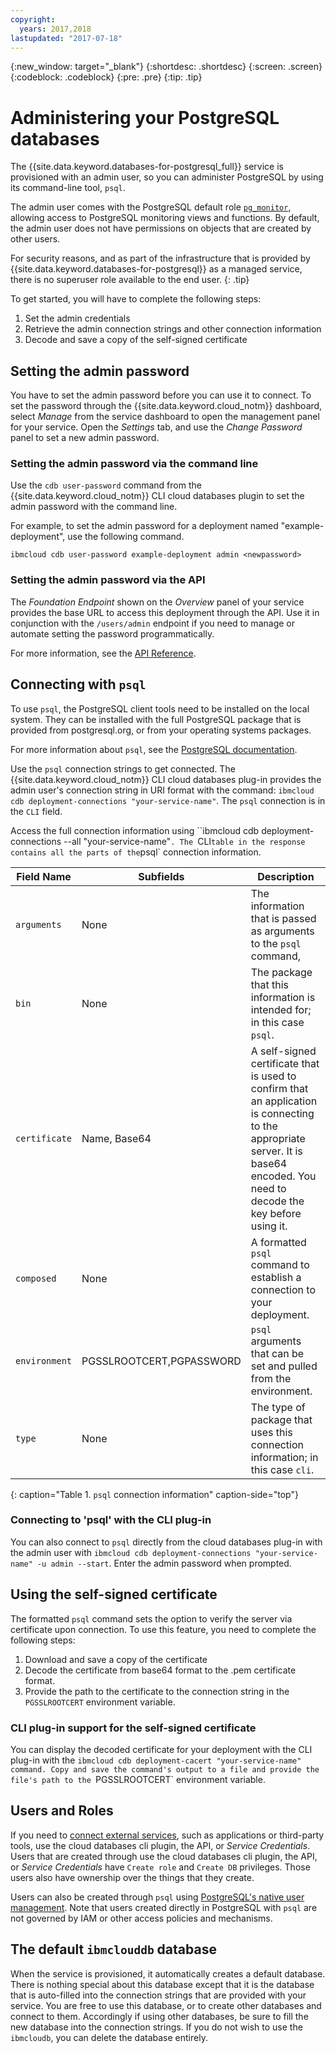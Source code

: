```yaml
---
copyright:
  years: 2017,2018
lastupdated: "2017-07-18"
---
```


{:new_window: target="_blank"}
{:shortdesc: .shortdesc}
{:screen: .screen}
{:codeblock: .codeblock}
{:pre: .pre}
{:tip: .tip}

# Administering your PostgreSQL databases

The {{site.data.keyword.databases-for-postgresql_full}} service is provisioned with an admin user, so you can administer PostgreSQL by using its command-line tool, `psql`.

The admin user comes with the PostgreSQL default role [`pg_monitor`](https://www.postgresql.org/docs/10/static/default-roles.html), allowing access to PostgreSQL monitoring views and functions. By default, the admin user does not have permissions on objects that are created by other users.

For security reasons, and as part of the infrastructure that is provided by {{site.data.keyword.databases-for-postgresql}} as a managed service, there is no superuser role available to the end user.
{: .tip}

To get started, you will have to complete the following steps:

1. Set the admin credentials
2. Retrieve the admin connection strings and other connection information
3. Decode and save a copy of the self-signed certificate

## Setting the admin password

You have to set the admin password before you can use it to connect. To set the password through the {{site.data.keyword.cloud_notm}} dashboard, select _Manage_ from the service dashboard to open the management panel for your service. Open the _Settings_ tab, and use the _Change Password_ panel to set a new admin password.

### Setting the admin password via the command line

Use the `cdb user-password` command from the {{site.data.keyword.cloud_notm}} CLI cloud databases plugin to set the admin password with the command line.

For example, to set the admin password for a deployment named "example-deployment", use the following command.
```
ibmcloud cdb user-password example-deployment admin <newpassword>
```

### Setting the admin password via the API

The _Foundation Endpoint_ shown on the _Overview_ panel of your service provides the base URL to access this deployment through the API. Use it in conjunction with the `/users/admin` endpoint if you need to manage or automate setting the password programmatically.

For more information, see the [API Reference](https://pages.github.ibm.com/compose/apidocs/apiv4doc-static.html#operation/changeUserPassword).

## Connecting with `psql`

To use `psql`, the PostgreSQL client tools need to be installed on the local system. They can be installed with the full PostgreSQL package that is provided from postgresql.org, or from your operating systems packages.

For more information about `psql`, see the [PostgreSQL documentation](https://www.postgresql.org/docs/current/static/app-psql.html).

Use the `psql` connection strings to get connected. The {{site.data.keyword.cloud_notm}} CLI cloud databases plug-in provides the admin user's connection string in URI format with the command: `ibmcloud cdb deployment-connections "your-service-name"`. The `psql` connection is in the `CLI` field.

Access the full connection information using ``ibmcloud cdb deployment-connections --all "your-service-name"`. The `CLI` table in the response contains all the parts of the `psql` connection information.

Field Name|Subfields|Description
----------|-----------|-----------
`arguments`|None|The information that is passed as arguments to the `psql` command,
`bin`|None|The package that this information is intended for; in this case `psql`.
`certificate`|Name, Base64|A self-signed certificate that is used to confirm that an application is connecting to the appropriate server. It is base64 encoded. You need to decode the key before using it.
`composed`|None|A formatted `psql` command to establish a connection to your deployment.
`environment`|PGSSLROOTCERT,PGPASSWORD|`psql` arguments that can be set and pulled from the environment.
`type`|None|The type of package that uses this connection information; in this case `cli`. 
{: caption="Table 1. `psql` connection information" caption-side="top"}

### Connecting to 'psql' with the CLI plug-in

You can also connect to `psql` directly from the cloud databases plug-in with the admin user with `ibmcloud cdb deployment-connections "your-service-name" -u admin --start`. Enter the admin password when prompted.

## Using the self-signed certificate

The formatted `psql` command sets the option to verify the server via certificate upon connection. To use this feature, you need to complete the following steps:

1. Download and save a copy of the certificate
2. Decode the certificate from base64 format to the .pem certificate format.
3. Provide the path to the certificate to the connection string in the `PGSSLROOTCERT` environment variable.

### CLI plug-in support for the self-signed certificate

You can display the decoded certificate for your deployment with the CLI plug-in with the `ibmcloud cdb deployment-cacert "your-service-name" command. Copy and save the command's output to a file and provide the file's path to the `PGSSLROOTCERT` environment variable.

## Users and Roles

If you need to [connect external services](./connecting-external.html), such as applications or third-party tools, use the cloud databases cli plugin, the API, or  _Service Credentials_. Users that are created through use the cloud databases cli plugin, the API, or  _Service Credentials_ have `Create role` and `Create DB` privileges. Those users also have ownership over the things that they create.

Users can also be created through `psql` using [PostgreSQL's native user management](https://www.postgresql.org/docs/10/static/user-manag.html). Note that users created directly in PostgreSQL with `psql` are not governed by IAM or other access policies and mechanisms.

## The default `ibmclouddb` database

When the service is provisioned, it automatically creates a default database. There is nothing special about this database except that it is the database that is auto-filled into the connection strings that are provided with your service. You are free to use this database, or to create other databases and connect to them. Accordingly if using other databases, be sure to fill the new database into the connection strings. If you do not wish to use the `ibmcloudb`, you can delete the database entirely.


